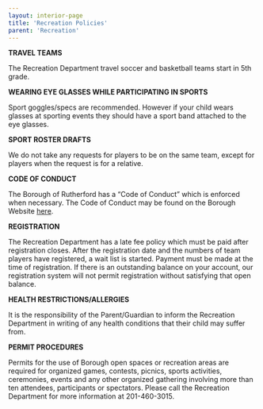 ```yaml
---
layout: interior-page
title: 'Recreation Policies'
parent: 'Recreation'
---
```


**TRAVEL TEAMS**

The Recreation Department travel soccer and basketball teams start in 5th grade.


**WEARING EYE GLASSES WHILE PARTICIPATING IN SPORTS**

Sport goggles/specs are recommended. However if your child wears glasses at sporting events they should have a sport band attached to the eye glasses.


**SPORT ROSTER DRAFTS**

We do not take any requests for players to be on the same team, except for players when the request is for a relative.


**CODE OF CONDUCT**

The Borough of Rutherford has a “Code of Conduct” which is enforced when necessary.  The Code of Conduct may be found on the Borough Website [here](http://static.rutherford-nj.com/recreation/Recreation_Code_of_Conduct.pdf).


**REGISTRATION**

The Recreation Department has a late fee policy which must be paid after registration closes.  After the registration date and the numbers of team players have registered, a wait list is started.
Payment must be made at the time of registration.
If there is an outstanding balance on your account, our registration system will not permit registration without satisfying that open balance.


**HEALTH RESTRICTIONS/ALLERGIES**

It is the responsibility of the Parent/Guardian to inform the Recreation Department in writing of any health conditions that their child may suffer from.

**PERMIT PROCEDURES**

Permits for the use of Borough open spaces or recreation areas are required for organized games, contests, picnics, sports activities, ceremonies, events and any other organized gathering involving more than ten attendees, participants or spectators. Please call the Recreation Department for more information at 201-460-3015.

